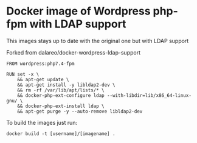 # Docker image of Wordpress php-fpm with LDAP support
This images stays up to date with the original one but with LDAP support

Forked from dalareo/docker-wordpress-ldap-support

````
FROM wordpress:php7.4-fpm

RUN set -x \
	&& apt-get update \
	&& apt-get install -y libldap2-dev \
	&& rm -rf /var/lib/apt/lists/* \
	&& docker-php-ext-configure ldap --with-libdir=lib/x86_64-linux-gnu/ \
	&& docker-php-ext-install ldap \
	&& apt-get purge -y --auto-remove libldap2-dev
  ````
  
  To build the images just run:
  
  ````
  docker build -t [username]/[imagename] .
  ````
